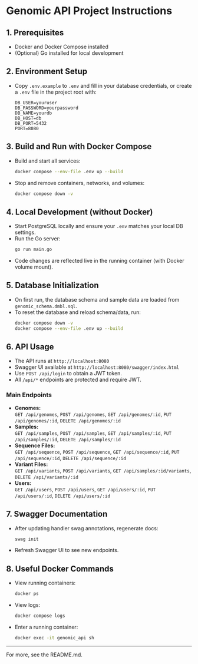# Genomic API Project Instructions

## 1. Prerequisites

- Docker and Docker Compose installed
- (Optional) Go installed for local development

## 2. Environment Setup

- Copy `.env.example` to `.env` and fill in your database credentials, or create a `.env` file in the project root with:
  ```env
  DB_USER=youruser
  DB_PASSWORD=yourpassword
  DB_NAME=yourdb
  DB_HOST=db
  DB_PORT=5432
  PORT=8080
  ```

## 3. Build and Run with Docker Compose

- Build and start all services:
  ```sh
  docker compose --env-file .env up --build
  ```
- Stop and remove containers, networks, and volumes:
  ```sh
  docker compose down -v
  ```

## 4. Local Development (without Docker)

- Start PostgreSQL locally and ensure your `.env` matches your local DB settings.
- Run the Go server:
  ```sh
  go run main.go
  ```
- Code changes are reflected live in the running container (with Docker volume mount).

## 5. Database Initialization

- On first run, the database schema and sample data are loaded from `genomic_schema.dmbl.sql`.
- To reset the database and reload schema/data, run:
  ```sh
  docker compose down -v
  docker compose --env-file .env up --build
  ```

## 6. API Usage

- The API runs at `http://localhost:8080`
- Swagger UI available at `http://localhost:8080/swagger/index.html`
- Use `POST /api/login` to obtain a JWT token.
- All `/api/*` endpoints are protected and require JWT.

### Main Endpoints

- **Genomes:**  
  `GET /api/genomes`, `POST /api/genomes`, `GET /api/genomes/:id`, `PUT /api/genomes/:id`, `DELETE /api/genomes/:id`
- **Samples:**  
  `GET /api/samples`, `POST /api/samples`, `GET /api/samples/:id`, `PUT /api/samples/:id`, `DELETE /api/samples/:id`
- **Sequence Files:**  
  `GET /api/sequence`, `POST /api/sequence`, `GET /api/sequence/:id`, `PUT /api/sequence/:id`, `DELETE /api/sequence/:id`
- **Variant Files:**  
  `GET /api/variants`, `POST /api/variants`, `GET /api/samples/:id/variants`, `DELETE /api/variants/:id`
- **Users:**  
  `GET /api/users`, `POST /api/users`, `GET /api/users/:id`, `PUT /api/users/:id`, `DELETE /api/users/:id`

## 7. Swagger Documentation

- After updating handler swag annotations, regenerate docs:
  ```sh
  swag init
  ```
- Refresh Swagger UI to see new endpoints.

## 8. Useful Docker Commands

- View running containers:
  ```sh
  docker ps
  ```
- View logs:
  ```sh
  docker compose logs
  ```
- Enter a running container:
  ```sh
  docker exec -it genomic_api sh
  ```

---

For more, see the README.md.
